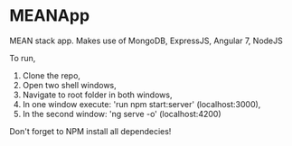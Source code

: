 # MEANApp

MEAN stack app. Makes use of MongoDB, ExpressJS, Angular 7, NodeJS

To run,

1. Clone the repo,
2. Open two shell windows,
3. Navigate to root folder in both windows,
4. In one window execute: 'run npm start:server' (localhost:3000),
5. In the second window: 'ng serve -o' (localhost:4200)

Don't forget to NPM install all dependecies!
